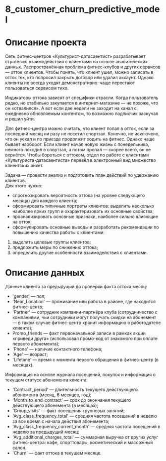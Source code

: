 # 8_customer_churn_predictive_model
# Описание проекта
Сеть фитнес-центров «Культурист-датасаентист» разрабатывает стратегию взаимодействия с клиентами на основе аналитических данных.
Распространённая проблема фитнес-клубов и других сервисов — отток клиентов. Чтобы понять, что клиент ушел, можно записать в отток тех, кто попросил закрыть договор или удалил аккаунт. Однако клиенты не всегда уходят демонстративно: чаще перестают пользоваться сервисом тихо.
   
   Индикаторы оттока зависят от специфики отрасли. Когда пользователь редко, но стабильно закупается в интернет-магазине — не похоже, что он «отвалился». А вот если две недели не заходит на канал с ежедневно обновляемым контентом, то возможно подписчик заскучал и решил уйти.

   Для фитнес-центра можно считать, что клиент попал в отток, если за последний месяц ни разу не посетил спортзал. Конечно, не исключено, что он уехал и по приезде продолжит ходить на фитнес. Однако чаще бывает наоборот. Если клиент начал новую жизнь с понедельника, немного походил в спортзал, а потом пропал — скорее всего, он не вернётся. Чтобы бороться с оттоком, отдел по работе с клиентами «Культуриста-датасаентиста» перевёл в электронный вид множество клиентских анкет.

Задача — провести анализ и подготовить план действий по удержанию клиентов.   
Для этого нужно:   
- спрогнозировать вероятность оттока (на уровне следующего месяца) для каждого клиента;
- сформировать типичные портреты клиентов: выделить несколько наиболее ярких групп и охарактеризовать их основные свойства;
- проанализировать основные признаки, наиболее сильно влияющие на отток;   
- сформулировать основные выводы и разработать рекомендации по повышению качества работы с клиентами:   
1) выделить целевые группы клиентов;    
2) предложить меры по снижению оттока;    
3) определить другие особенности взаимодействия с клиентами.   

# Описание данных
Данные клиента за предыдущий до проверки факта оттока месяц:   
- 'gender' — пол;   
- 'Near_Location' — проживание или работа в районе, где находится фитнес-центр;   
- 'Partner' — сотрудник компании-партнёра клуба (сотрудничество с компаниями, чьи сотрудники могут получать скидки на абонемент — в таком случае фитнес-центр хранит информацию о работодателе клиента);    
- Promo_friends — факт первоначальной записи в рамках акции «приведи друга» (использовал промо-код от знакомого при оплате первого абонемента);      
- 'Phone' — наличие контактного телефона;    
- 'Age' — возраст;     
- 'Lifetime' — время с момента первого обращения в фитнес-центр (в месяцах).    

Информация на основе журнала посещений, покупок и информация о текущем статусе абонемента клиента:    
- 'Contract_period' — длительность текущего действующего абонемента (месяц, 6 месяцев, год);   
- 'Month_to_end_contract' — срок до окончания текущего действующего абонемента (в месяцах);     
- 'Group_visits' — факт посещения групповых занятий;    
- 'Avg_class_frequency_total' — средняя частота посещений в неделю за все время с начала действия абонемента;    
- 'Avg_class_frequency_current_month' — средняя частота посещений в неделю за предыдущий месяц;   
- 'Avg_additional_charges_total' — суммарная выручка от других услуг фитнес-центра: кафе, спорттовары, косметический и массажный    салон.
- 'Churn' — факт оттока в текущем месяце. 

